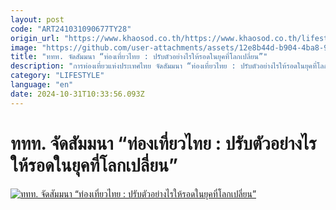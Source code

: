 ```yaml
---
layout: post
code: "ART241031090677TY28"
origin_url: "https://www.khaosod.co.th/https://www.khaosod.co.th/lifestyle/travel/news_9475224"
image: "https://github.com/user-attachments/assets/12e8b44d-b904-4ba8-97fe-87de0c35fa16"
title: "ททท. จัดสัมมนา “ท่องเที่ยวไทย : ปรับตัวอย่างไรให้รอดในยุคที่โลกเปลี่ยน”"
description: "การท่องเที่ยวแห่งประเทศไทย จัดสัมมนา “ท่องเที่ยวไทย : ปรับตัวอย่างไรให้รอดในยุคที่โลกเปลี่ยน” สร้างแรงบันดาลใจและแนวทางสู่การพัฒนาอย่างยั่งยืน "
category: "LIFESTYLE"
language: "en"
date: 2024-10-31T10:33:56.093Z
---
```


# ททท. จัดสัมมนา “ท่องเที่ยวไทย : ปรับตัวอย่างไรให้รอดในยุคที่โลกเปลี่ยน”

[![ททท. จัดสัมมนา “ท่องเที่ยวไทย : ปรับตัวอย่างไรให้รอดในยุคที่โลกเปลี่ยน”](https://www.khaosod.co.th/wpapp/uploads/2024/10/PZ6_0366_0.jpg "ททท. จัดสัมมนา “ท่องเที่ยวไทย : ปรับตัวอย่างไรให้รอดในยุคที่โลกเปลี่ยน”")](https://www.khaosod.co.th/wpapp/uploads/2024/10/PZ6_0366_0.jpg)